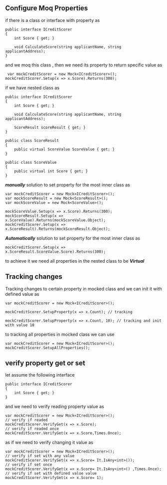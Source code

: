 Configure Moq Properties
------------------------
if there is a class or interface with property as 

    public interface ICreditScorer
    {
        int Score { get; }

        void CalculateScore(string applicantName, string applicantAddress);
    }


and we moq this class , then we need its property to return specific value as 

     var mockCreditScorer = new Mock<ICreditScorer>();
    mockCreditScorer.Setup(x => x.Score).Returns(300);

if we have nested class as 

    public interface ICreditScorer
    {
        int Score { get; }

        void CalculateScore(string applicantName, string applicantAddress);
		
		ScoreResult scoreResult { get; }
    }

    public class ScoreResult
    {
        public virtual ScoreValue ScoreValue { get; }
    }

    public class ScoreValue
    {
        public virtual int Score { get; }
    }

***manually*** solution to set property for the most inner class as

    var mockCreditScorer = new Mock<ICreditScorer>();
    var mockScoreResult = new Mock<ScoreResult>();
    var mockScoreValue = new Mock<ScoreValue>();
    
    mockScoreValue.Setup(x => x.Score).Returns(300);
    mockScoreResult.Setup(x => x.ScoreValue).Returns(mockScoreValue.Object);
    mockCreditScorer.Setup(x => x.ScoreResult).Returns(mockScoreResult.Object);

***Automatically*** solution to set property for the most inner class as

    mockCreditScorer.Setup(x => x.ScoreResult.ScoreValue.Score).Returns(300);

to achieve it we need all properties in the nested class to be ***Virtual***

Tracking changes
---------------- 
Tracking changes to certain property in mocked class and we can init it with defined value as

    var mockCreditScorer = new Mock<ICreditScorer>();
    
    mockCreditScorer.SetupProperty(x => x.Count); // tracking 
    
    mockCreditScorer.SetupProperty(x => x.Count, 10); // tracking and init with value 10

to tracking all properties in mocked class we can use

    var mockCreditScorer = new Mock<ICreditScorer>();
    mockCreditScorer.SetupAllProperties();

verify property get or set
--------------------------
let assume the following interface

    public interface ICreditScorer
    {
    	int Score { get; }
    }

 and we need to verify reading property value as

    var mockCreditScorer = new Mock<ICreditScorer>();
    // verify if readed
    mockCreditScorer.VerifyGet(x => x.Score); 
    // verify if readed once
    mockCreditScorer.VerifyGet(x => x.Score,Times.Once); 

as if we need to verify changing it value  as 

    var mockCreditScorer = new Mock<ICreditScorer>();
    // verify if set with any value
    mockCreditScorer.VerifySet(x => x.Score= It.IsAny<int>());
    // verify if set once 
    mockCreditScorer.VerifyGet(x => x.Score= It.IsAny<int>() ,Times.Once); 
    // verify if set with defined value value
    mockCreditScorer.VerifySet(x => x.Score= 1);